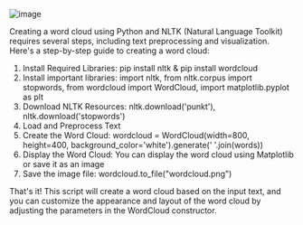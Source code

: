 ![image](https://github.com/iamprashantjain/word_cloud/assets/111352127/33994566-a4f3-4533-a8de-58920abdf16f)

Creating a word cloud using Python and NLTK (Natural Language Toolkit) requires several steps, including text preprocessing and visualization. Here's a step-by-step guide to creating a word cloud:

1. Install Required Libraries: pip install nltk & pip install wordcloud
2. Install important libraries: import nltk, from nltk.corpus import stopwords, from wordcloud import WordCloud, import matplotlib.pyplot as plt
3. Download NLTK Resources: nltk.download('punkt'), nltk.download('stopwords')
4. Load and Preprocess Text
5. Create the Word Cloud: wordcloud = WordCloud(width=800, height=400, background_color='white').generate(' '.join(words))
6. Display the Word Cloud: You can display the word cloud using Matplotlib or save it as an image
7. Save the image file: wordcloud.to_file("wordcloud.png")

That's it! This script will create a word cloud based on the input text, and you can customize the appearance and layout of the word cloud by adjusting the parameters in the WordCloud constructor.


